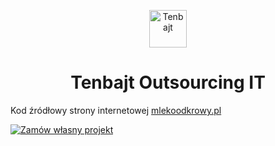 <p align="center">
  <a href="https://www.tenbajt.pl">
    <img alt="Tenbajt" src="https://www.tenbajt.pl/images/github-logo.svg" height="60" />
  </a>
</p>
<h1 align="center">
  Tenbajt Outsourcing IT
</h1>

Kod źródłowy strony internetowej [mlekoodkrowy.pl](https://www.mlekoodkrowy.pl)

[<img src="https://www.gatsbyjs.com/deploynow.svg" alt="Zamów własny projekt">](https://www.tenbajt.pl)
